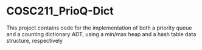 # COSC211_PrioQ-Dict
This project contains code for the implementation of both a priority queue and a counting dictionary ADT, using a min/max heap and a hash table data structure, respectively

